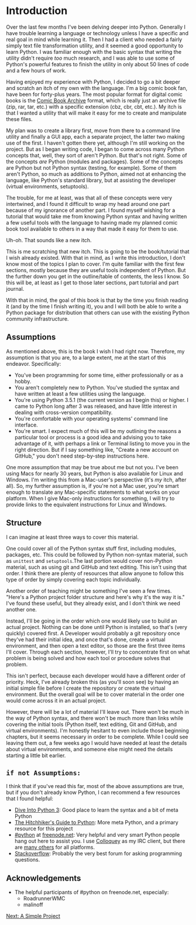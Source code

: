 Introduction
============

Over the last few months I've been delving deeper into Python. Generally I have trouble learning a language or technology unless I have a specific and real goal in mind while learning it. Then I had a client who needed a fairly simply text file transformation utility, and it seemed a good opportunity to learn Python. I was familiar enough with the basic syntax that writing the utility didn't require *too* much research, and I was able to use some of Python's powerful features to finish the utility in only about 50 lines of code and a few hours of work.

Having enjoyed my experience with Python, I decided to go a bit deeper and scratch an itch of my own with the language. I'm a big comic book fan, have been for forty-plus years. The most popular format for digital comic books is the [Comic Book Archive][1] format, which is really just an archive file (zip, rar, tar, etc.) with a specific extension (cbz, cbr, cbt, etc.). My itch is that I wanted a utility that will make it easy for me to create and manipulate these files.

My plan was to create a library first, move from there to a command line utility and finally a GUI app, each a separate project, the latter two making use of the first. I haven't gotten there yet, although I'm still working on the project. But as I began writing code, I began to come across many Python concepts that, well, they sort of aren't Python. But that's not right. Some of the concepts *are* Python (modules and packages). Some of the concepts are Python but not Python syntax (testing, for example). Some of them aren't Python, so much as additions to Python, aimed not at enhancing the language, like Python's standard library, but at assisting the developer (virtual environments, setuptools).

The trouble, for me at least, was that all of these concepts were very intertwined, and I found it difficult to wrap my head around one part because of my ignorance of another part. I found myself wishing for a tutorial that would take me from knowing Python syntax and having written a few useful tools with the language to having made my planned comic book tool available to others in a way that made it easy for them to use.

Uh-oh. That sounds like a new itch.

This is me scratching that new itch. This is going to be the book/tutorial that I wish already existed. With that in mind, as I write this introduction, I don't know most of the topics I plan to cover. I'm quite familiar with the first few sections, mostly because they are useful tools independent of Python. But the further down you get in the outline/table of contents, the less I know. So this will be, at least as I get to those later sections, part tutorial and part journal.

With that in mind, the goal of this book is that by the time you finish reading it (and by the time I finish writing it), you and I will both be able to write a Python package for distribution that others can use with the existing Python community infrastructure.

Assumptions
-----------

As mentioned above, this is the book I wish I had right now. Therefore, my assumption is that you are, to a large extent, me at the start of this endeavor. Specifically:

- You've been programming for some time, either professionally or as a hobby.
- You aren't completely new to Python. You've studied the syntax and have written at least a few utilities using the language.
- You're using Python 3.5.1 (the current version as I begin this) or higher. I came to Python long after 3 was released, and have little interest in dealing with cross-version compatibility.
- You're comfortable with your operating systems' command line interface.
- You're smart. I expect much of this will be my outlining the reasons a particular tool or process is a good idea and advising you to take advantage of it, with perhaps a link or Terminal listing to move you in the right direction. But if I say something like, "Create a new account on GitHub," you don't need step-by-step instructions here.

One more assumption that may be true about me but not you. I've been using Macs for nearly 30 years, but Python is also available for Linux and Windows. I'm writing this from a Mac-user's perspective (it's *my* itch, after all). So, my further assumption is, if you're not a Mac user, you're smart enough to translate any Mac-specific statements to what works on your platform. When I give Mac-only instructions for something, I will try to provide links to the equivalent instructions for Linux and Windows.

Structure
---------

I can imagine at least three ways to cover this material.

One could cover all of the Python syntax stuff first, including modules, packages, etc. This could be followed by Python non-syntax material, such as `unittest` and `setuptools`.The last portion would cover non-Python material, such as using git and GitHub and text editing. This isn't using that order. I think there are plenty of resources that allow anyone to follow this type of order by simply covering each topic individually.

Another order of teaching might be something I've seen a few times. "Here's a Python project folder structure and here's why it's the way it is." I've found these useful, but they already exist, and I don't think we need another one.

Instead, I'll be going in the order which one would likely use to build an actual project. Nothing can be done until Python is installed, so that's (very quickly) covered first. A Developer would probably a git repository once they've had their initial idea, and once that's done, create a virtual environment, and then open a text editor, so those are the first three items I'll cover. Through each section, however, I'll try to concentrate first on what problem is being solved and how each tool or procedure solves that problem.

This isn't perfect, because each developer would have a different order of priority. Heck, I've already broken this (as you'll soon see) by having an initial simple file before I create the repository or create the virtual environment. But the overall goal will be to cover material in the order one would come across it in an actual project.

However, there will be a lot of material I'll leave out. There won't be much in the way of Python syntax, and there won't be much more than links while covering the initial tools (Python itself, text editing, Git and GitHub, and virtual environments). I'm honestly hesitant to even include those beginning chapters, but it seems necessary in order to be complete. While I could see leaving them out, a few weeks ago I would have needed at least the details about virtual environments, and someone else might need the details starting a little bit earlier.

`if not Assumptions:`
---------------------

I think that if you've read this far, most of the above assumptions are true, but if you don't already know Python, I can recommend a few resources that I found helpful:

- [Dive Into Python 3][2]: Good place to learn the syntax and a bit of meta Python
- [The Hitchhiker's Guide to Python][3]: More meta Python, and a primary resource for this project
- [#python][4] at [freenode.net][5]: Very helpful and very smart Python people hang out here to assist you. I use [Colloquey][8] as my IRC client, but there are [many others][9] for all platforms.
- [Stackoverflow][6]: Probably the very best forum for asking programming questions.

Acknowledgements
----------------

- The helpful participants of #python on freenode.net, especially:
    - RoadrunnerWMC
    - malinoff

[Next: A Simple Project][7]

[1]: https://en.wikipedia.org/wiki/Comic_book_archive 'Comic Book Archive at Wikipedia'
[2]: http://www.diveintopython3.net/ 'Dive Into Python 3'
[3]: http://docs.python-guide.org/en/latest/ "The Hitchhiker's Guide to Python"
[4]: https://www.python.org/community/irc/ "Python's IRC Community"
[5]: http://freenode.net/ 'freenode.net'
[6]: http://stackoverflow.com/ 'Stackoverflow'
[7]: ch_01_a_simple_project.md 'Chapter 1: A Simple Project'
[8]: http://colloquy.info/ 'Colloquy Home'
[9]: https://en.wikipedia.org/wiki/Comparison_of_Internet_Relay_Chat_clients 'Comparison of IRC clients'
